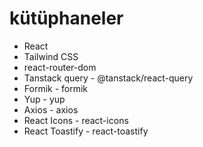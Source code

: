  # kütüphaneler

 - React
 - Tailwind CSS
 - react-router-dom
 - Tanstack query - @tanstack/react-query
 - Formik - formik
 - Yup - yup
 - Axios - axios
 - React Icons - react-icons
 - React Toastify - react-toastify

